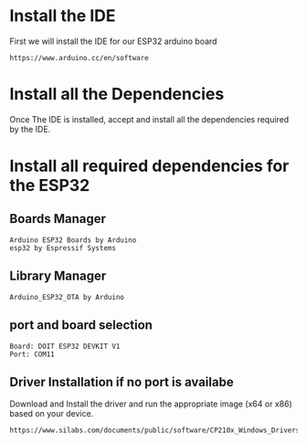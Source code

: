 # Install the IDE

First we will install the IDE for our ESP32 arduino board

``` https://www.arduino.cc/en/software ```

# Install all the Dependencies

Once The IDE is installed, accept and install all the dependencies required by the IDE.

# Install all required dependencies for the ESP32

## Boards Manager
```
Arduino ESP32 Boards by Arduino
esp32 by Espressif Systems
```

## Library Manager
``` Arduino_ESP32_OTA by Arduino ```

## port and board selection
```
Board: DOIT ESP32 DEVKIT V1
Port: COM11
```
## Driver Installation if no port is availabe

Download and Install the driver and run the appropriate image (x64 or x86) based on your device.
```
https://www.silabs.com/documents/public/software/CP210x_Windows_Drivers.zip
```
